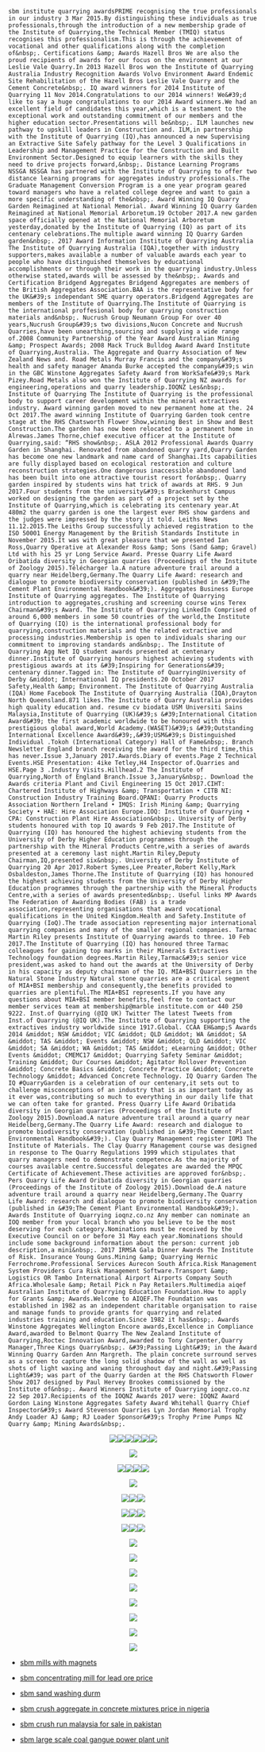 
```
sbm institute quarrying awardsPRIME recognising the true professionals in our industry 3 Mar 2015.By distinguishing these individuals as true professionals,through the introduction of a new membership grade of the Institute of Quarrying,the Technical Member (TMIQ) status recognises this professionalism.This is through the achievement of vocational and other qualifications along with the completion of&nbsp;. Certifications &amp; Awards Hazell Bros We are also the proud recipients of awards for our focus on the environment at our Leslie Vale Quarry.In 2013 Hazell Bros won the Institute of Quarrying Australia Industry Recognition Awards Volvo Environment Award Endemic Site Rehabilitation of the Hazell Bros Leslie Vale Quarry and the Cement Concrete&nbsp;. IQ award winners for 2014 Institute of Quarrying 11 Nov 2014.Congratulations to our 2014 winners! We&#39;d like to say a huge congratulations to our 2014 Award winners.We had an excellent field of candidates this year,which is a testament to the exceptional work and outstanding commitment of our members and the higher education sector.Presentations will be&nbsp;. ILM launches new pathway to upskill leaders in Construction and. ILM,in partnership with the Institute of Quarrying (IQ),has announced a new Supervising an Extractive Site Safely pathway for the Level 3 Qualifications in Leadership and Management Practice for the Construction and Built Environment Sector.Designed to equip learners with the skills they need to drive projects forward,&nbsp;. Distance Learning Programs NSSGA NSSGA has partnered with the Institute of Quarrying to offer two distance learning programs for aggregates industry professionals.The Graduate Management Conversion Program is a one year program geared toward managers who have a related college degree and want to gain a more specific understanding of the&nbsp;. Award Winning IQ Quarry Garden Reimagined at National Memorial. Award Winning IQ Quarry Garden Reimagined at National Memorial Arboretum.19 October 2017.A new garden space officially opened at the National Memorial Arboretum yesterday,donated by the Institute of Quarrying (IQ) as part of its centenary celebrations.The multiple award winning IQ Quarry Garden garden&nbsp;. 2017 Award Information Institute of Quarrying Australia The Institute of Quarrying Australia (IQA),together with industry supporters,makes available a number of valuable awards each year to people who have distinguished themselves by educational accomplishments or through their work in the quarrying industry.Unless otherwise stated,awards will be assessed by the&nbsp;. Awards and Certification Bridgend Aggregates Bridgend Aggregates are members of the British Aggregates Association.BAA is the representative body for the UK&#39;s independant SME quarry operators.Bridgend Aggregates are members of the Institute of Quarrying.The Institute of Quarrying is the international proffesional body for quarrying construction materials and&nbsp;. Nucrush Group Neumann Group For over 40 years,Nucrush Group&#39;s two divisions,Nucon Concrete and Nucrush Quarries,have been unearthing,sourcing and supplying a wide range of.2008 Community Partnership of the Year Award Australian Mining &amp; Prospect Awards; 2008 Mack Truck Bulldog Award Award Institute of Quarrying,Australia. The Aggregate and Quarry Association of New Zealand News and. Road Metals Murray Francis and the company&#39;s health and safety manager Amanda Burke accepted the company&#39;s win in the GBC Winstone Aggregates Safety Award from WorkSafe&#39;s Mark Pizey.Road Metals also won the Institute of Quarrying NZ awards for engineering,operations and quarry leadership.IOQNZ Les&nbsp;. Institute of Quarrying The Institute of Quarrying is the professional body to support career development within the mineral extractives industry. Award winning garden moved to new permanent home at the. 24 Oct 2017.The award winning Institute of Quarrying Garden took centre stage at the RHS Chatsworth Flower Show,winning Best in Show and Best Construction.The garden has now been relocated to a permanent home in Alrewas.James Thorne,chief executive officer at the Institute of Quarrying,said: “RHS show&nbsp;. ASLA 2012 Professional Awards Quarry Garden in Shanghai. Renovated from abandoned quarry yard,Quarry Garden has become one new landmark and name card of Shanghai.Its capabilities are fully displayed based on ecological restoration and culture reconstruction strategies.One dangerous inaccessible abandoned land has been built into one attractive tourist resort for&nbsp;. Quarry garden inspired by students wins hat trick of awards at RHS. 9 Jun 2017.Four students from the university&#39;s Brackenhurst Campus worked on designing the garden as part of a project set by the Institute of Quarrying,which is celebrating its centenary year.At 480m2 the quarry garden is one the largest ever RHS show gardens and the judges were impressed by the story it told. Leiths News 11.12.2015.The Leiths Group successfully achieved registration to the ISO 50001 Energy Management by the British Standards Institute in November 2015.It was with great pleasure that we presented Ian Ross,Quarry Operative at Alexander Ross &amp; Sons (Sand &amp; Gravel) Ltd with his 25 yr Long Service Award. Presse Quarry Life Award Oribatida diversity in Georgian quarries (Proceedings of the Institute of Zoology 2015).Télécharger la.A nature adventure trail around a quarry near Heidelberg,Germany.The Quarry Life Award: research and dialogue to promote biodiversity conservation (published in &#39;The Cement Plant Environmental Handbook&#39;). Aggregates Business Europe Institute of Quarrying aggregates. The Institute of Quarrying introduction to aggregates,crushing and screening course wins Terex Chairman&#39;s Award. The Institute of Quarrying LinkedIn Comprised of around 6,000 members in some 50 countries of the world,the Institute of Quarrying (IQ) is the international professional body for quarrying,construction materials and the related extractive and processing industries.Membership is open to individuals sharing our commitment to improving standards and&nbsp;. The Institute of Quarrying Agg Net IQ student awards presented at centenary dinner.Institute of Quarrying honours highest achieving students with prestigious awards at its &#39;Inspiring for Generations&#39; centenary dinner.Tagged in: The Institute of QuarryingUniversity of Derby &middot; International IQ presidents.20 October 2017 Safety,Health &amp; Environment. The Institute of Quarrying Australia (IQA) Home Facebook The Institute of Quarrying Australia (IQA),Drayton North Queensland.871 likes.The Institute of Quarry Australia provides high quality education and. resume cv biodata USM Universiti Sains Malaysia,Institute of Quarrying (UK)&#39;s &#39;International Citation Award&#39; the first academic worldwide to be honoured with this prestigious global award,World Academy.(WASET)&#39;s &#39;Outstanding International Excellence Award&#39;,&#39;USM&#39;s Distinguished Individual .Tokoh (International Category) Hall of Fame&nbsp;. Branch Newsletter England branch receiving the award for the third time,this has never.Issue 3,January 2017.Awards.Diary of events.Page 2 Technical Events.HSE Presentation: 4ike Tetley,H4 Inspector of.Quarries and HSE.Page 3 .Industry Visits.Hillhead.2 The Institute of Quarrying,North of England Branch.Issue 3,January&nbsp;. Download the Awards criteria Plant and Civil Engineering 15 Oct 2017.CIHT: Chartered Institute of Highways &amp; Transportation • CITB NI: Construction Industry Training Board.QPANI: Quarry Products Association Northern Ireland • IMQS: Irish Mining &amp; Quarrying Society • HAE: Hire Association Europe.IOQ: Institute of Quarrying • CPA: Construction Plant Hire Association&nbsp;. University of Derby students honoured with top IQ awards 9 Feb 2017.The Institute of Quarrying (IQ) has honoured the highest achieving students from the University of Derby Higher Education programmes through the partnership with the Mineral Products Centre,with a series of awards presented at a ceremony last night.Martin Riley,Deputy Chairman,IQ,presented six&nbsp;. University of Derby Institute of Quarrying 20 Apr 2017.Robert Symes,Lee Preater,Robert Kelly,Mark Osbaldeston,James Thorne.The Institute of Quarrying (IQ) has honoured the highest achieving students from the University of Derby Higher Education programmes through the partnership with the Mineral Products Centre,with a series of awards presented&nbsp;. Useful links MP Awards The Federation of Awarding Bodies (FAB) is a trade association,representing organisations that award vocational qualifications in the United Kingdom.Health and Safety.Institute of Quarrying (IoQ).The trade association representing major international quarrying companies and many of the smaller regional companies. Tarmac Martin Riley presents Institute of Quarrying awards to three. 10 Feb 2017.The Institute of Quarrying (IQ) has honoured three Tarmac colleagues for gaining top marks in their Minerals Extractives Technology foundation degrees.Martin Riley,Tarmac&#39;s senior vice president,was asked to hand out the awards at the University of Derby in his capacity as deputy chairman of the IQ. MIA+BSI Quarriers in the Natural Stone Industry Natural stone quarries are a critical segment of MIA+BSI membership and consequently,the benefits provided to quarries are plentiful.The MIA+BSI represents.If you have any questions about MIA+BSI member benefits,feel free to contact our member services team at membership@marble institute.com or 440 250 9222. Inst.of Quarrying (@IQ UK) Twitter The latest Tweets from Inst.of Quarrying (@IQ UK).The Institute of Quarrying supporting the extractives industry worldwide since 1917.Global. CCAA EH&amp;S Awards 2014 &middot; NSW &middot; VIC &middot; QLD &middot; WA &middot; SA &middot; TAS &middot; Events &middot; NSW &middot; QLD &middot; VIC &middot; SA &middot; WA &middot; TAS &middot; eLearning &middot; Other Events &middot; CMEMC17 &middot; Quarrying Safety Seminar &middot; Training &middot; Our Courses &middot; Agitator Rollover Prevention &middot; Concrete Basics &middot; Concrete Practice &middot; Concrete Technology &middot; Advanced Concrete Technology. IQ Quarry Garden The IQ #QuarryGarden is a celebration of our centenary,it sets out to challenge misconceptions of an industry that is as important today as it ever was,contributing so much to everything in our daily life that we can often take for granted. Press Quarry Life Award Oribatida diversity in Georgian quarries (Proceedings of the Institute of Zoology 2015).Download.A nature adventure trail around a quarry near Heidelberg,Germany.The Quarry Life Award: research and dialogue to promote biodiversity conservation (published in &#39;The Cement Plant Environmental Handbook&#39;). Clay Quarry Management register IOM3 The Institute of Materials. The Clay Quarry Management course was designed in response to The Quarry Regulations 1999 which stipulates that quarry managers need to demonstrate competence.As the majority of courses available centre.Successful delegates are awarded the MPQC Certificate of Achievement.These activities are approved for&nbsp;. Pers Quarry Life Award Oribatida diversity in Georgian quarries (Proceedings of the Institute of Zoology 2015).Download de.A nature adventure trail around a quarry near Heidelberg,Germany.The Quarry Life Award: research and dialogue to promote biodiversity conservation (published in &#39;The Cement Plant Environmental Handbook&#39;). Awards Institute of Quarrying ioqnz.co.nz Any member can nominate an IOQ member from your local branch who you believe to be the most deserving for each category.Nominations must be received by the Executive Council on or before 31 May each year.Nominations should include some background information about the person: current job description,a mini&nbsp;. 2017 IRMSA Gala Dinner Awards The Institute of Risk. Insurance Young Guns.Mining &amp; Quarrying Hernic Ferrochrome.Professional Services Aurecon South Africa.Risk Management System Providers Cura Risk Management Software.Transport &amp; Logistics OR Tambo International Airport Airports Company South Africa.Wholesale &amp; Retail Pick n Pay Retailers.Multimedia aiqef Australian Institute of Quarrying Education Foundation.How to apply for Grants &amp; Awards.Welcome to AIQEF.The Foundation was established in 1982 as an independent charitable organisation to raise and manage funds to provide grants for quarrying and related industries training and education.Since 1982 it has&nbsp;. Awards Winstone Aggregates Wellington Encore awards,Excellence in Compliance Award,awarded to Belmont Quarry The New Zealand Institute of Quarrying,Roctec Innovation Award,awarded to Tony Carpenter,Quarry Manager,Three Kings Quarry&nbsp;. &#39;Passing Light&#39; in the Award Winning Quarry Garden Ann Margreth. The plain concrete surround serves as a screen to capture the long solid shadow of the wall as well as shots of light waxing and waning throughout day and night.&#39;Passing Light&#39; was part of the Quarry Garden at the RHS Chatsworth Flower Show 2017 designed by Paul Hervey Brookes commissioned by the Institute of&nbsp;. Award Winners Institute of Quarrying ioqnz.co.nz 22 Sep 2017.Recipients of the IOQNZ Awards 2017 were: IOQNZ Award Gordon Laing Winstone Aggregates Safety Award Whitehall Quarry Chief Inspector&#39;s Award Stevenson Quarries Lyn Jordan Memorial Trophy Andy Loader AJ &amp; RJ Loader Sponsor&#39;s Trophy Prime Pumps NZ Quarry &amp; Mining Awards&nbsp;. 
```

<div align="center">
  
<a rel="nofollow" href="https://m.shibang-china.com?f=github&k=sbm+institute+quarrying+awards"><img src="https://static.shibang-china.com/en/l.png"></a><img src="https://static.shibang-china.com/en/hw.png"><a rel="nofollow" href="https://m.shibang-china.com/product/?f=github&k=sbm+institute+quarrying+awards"><img src="https://static.shibang-china.com/en/p.png"></a><a rel="nofollow" href="https://m.shibang-china.com/cases/?f=github&k=sbm+institute+quarrying+awards"><img src="https://static.shibang-china.com/en/c.png"></a><a rel="nofollow" href="https://m.shibang-china.com/news/?f=github&k=sbm+institute+quarrying+awards"><img src="https://static.shibang-china.com/en/n.png"></a><a rel="nofollow" href="https://m.shibang-china.com?f=github&k=sbm+institute+quarrying+awards"><img src="https://static.shibang-china.com/en/m.png"></a>

<a rel="nofollow" href="https://m.shibang-china.com/product/?f=github&k=sbm+institute+quarrying+awards"><img src="https://static.shibang-china.com/en/b.jpg"></a>
  
<a rel="nofollow" href="https://m.shibang-china.com/solution-aggregate.html?f=github&k=sbm+institute+quarrying+awards"><img src="https://static.shibang-china.com/en/a.jpg"></a><a rel="nofollow" href="https://m.shibang-china.com/solution-mine.html?f=github&k=sbm+institute+quarrying+awards"><img src="https://static.shibang-china.com/en/m.jpg"></a><a rel="nofollow" href="https://m.shibang-china.com/solution-mill.html?f=github&k=sbm+institute+quarrying+awards"><img src="https://static.shibang-china.com/en/g.jpg"></a><a rel="nofollow" href="https://m.shibang-china.com/solution-epc.html?f=github&k=sbm+institute+quarrying+awards"><img src="https://static.shibang-china.com/en/e.jpg"></a>

<a rel="nofollow" href="https://m.shibang-china.com/product/?f=github&k=sbm+institute+quarrying+awards"><img src="https://static.shibang-china.com/en/a-p.png"></a>

<a rel="nofollow" href="https://m.shibang-china.com/product/crusher/c6x.html?f=github&k=sbm+institute+quarrying+awards"><img src="https://static.shibang-china.com/en/j.jpg"></a><a rel="nofollow" href="https://m.shibang-china.com/product/crusher/ci5x.html?f=github&k=sbm+institute+quarrying+awards"><img src="https://static.shibang-china.com/en/i.jpg"></a><a rel="nofollow" href="https://m.shibang-china.com/product/crusher/hst.html?f=github&k=sbm+institute+quarrying+awards"><img src="https://static.shibang-china.com/en/c.jpg"></a>

<a rel="nofollow" href="https://m.shibang-china.com/product/mill/mtw.html?f=github&k=sbm+institute+quarrying+awards"><img src="https://static.shibang-china.com/en/mtw.jpg"></a><a rel="nofollow" href="https://m.shibang-china.com/product/mill/scm.html?f=github&k=sbm+institute+quarrying+awards"><img src="https://static.shibang-china.com/en/scm.jpg"></a><a rel="nofollow" href="https://m.shibang-china.com/product/mill/lm.html?f=github&k=sbm+institute+quarrying+awards"><img src="https://static.shibang-china.com/en/lm.jpg"></a>

<a rel="nofollow" href="https://m.shibang-china.com/product/sand/vsi6x.html?f=github&k=sbm+institute+quarrying+awards"><img src="https://static.shibang-china.com/en/6x.jpg"></a><a rel="nofollow" href="https://m.shibang-china.com/product/sand/vu.html?f=github&k=sbm+institute+quarrying+awards"><img src="https://static.shibang-china.com/en/vu.jpg"></a><a rel="nofollow" href="https://m.shibang-china.com/product/mobile/klun.html?f=github&k=sbm+institute+quarrying+awards"><img src="https://static.shibang-china.com/en/k.jpg"></a>

<a rel="nofollow" href="https://m.shibang-china.com/cases/?f=github&k=sbm+institute+quarrying+awards"><img src="https://static.shibang-china.com/en/case.png"></a>

<a rel="nofollow" href="https://m.shibang-china.com/cases/aggregate/202.html?f=github&k=sbm+institute+quarrying+awards"><img src="https://static.shibang-china.com/en/c-1.jpg"></a>

<a rel="nofollow" href="https://m.shibang-china.com/cases/aggregate/203.html?f=github&k=sbm+institute+quarrying+awards"><img src="https://static.shibang-china.com/en/c-2.jpg"></a>

<a rel="nofollow" href="https://m.shibang-china.com/cases/mill/123.html?f=github&k=sbm+institute+quarrying+awards"><img src="https://static.shibang-china.com/en/c-3.jpg"></a>

<a rel="nofollow" href="https://m.shibang-china.com/contact_us.html?f=github&k=sbm+institute+quarrying+awards"><img src="https://static.shibang-china.com/en/contact.png"></a>

<a rel="nofollow" href="https://swt.shibang-china.com/?f=github&k=sbm+institute+quarrying+awards"><img src="https://static.shibang-china.com/en/chat.png"></a>

<a rel="nofollow" href="https://whatsapp.shibangsoft.com/WhatsApp.php?f=github&k=sbm+institute+quarrying+awards"><img src="https://static.shibang-china.com/en/whatsapp.png"></a>

<a rel="nofollow" href="https://m.shibang-china.com/?f=github&k=sbm+institute+quarrying+awards"><img src="https://static.shibang-china.com/en/website.png"></a>

</div>


* [sbm mills with magnets](sbm%20mills%20with%20magnets.md)

* [sbm concentrating mill for lead ore price](sbm%20concentrating%20mill%20for%20lead%20ore%20price.md)

* [sbm sand washing durm](sbm%20sand%20washing%20durm.md)

* [sbm crush aggregate in concrete mixtures price in nigeria](sbm%20crush%20aggregate%20in%20concrete%20mixtures%20price%20in%20nigeria.md)

* [sbm crush run malaysia for sale in pakistan](sbm%20crush%20run%20malaysia%20for%20sale%20in%20pakistan.md)

* [sbm large scale coal gangue power plant unit](sbm%20large%20scale%20coal%20gangue%20power%20plant%20unit.md)